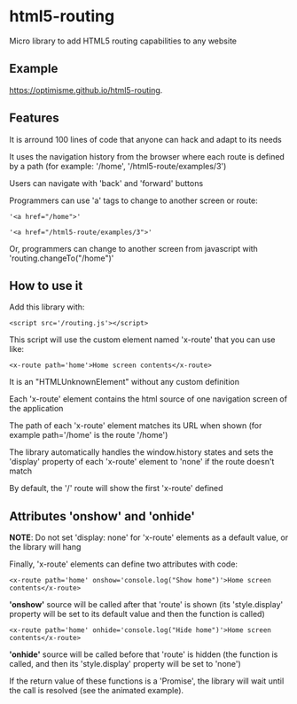 # html5-routing
Micro library to add HTML5 routing capabilities to any website

## Example
https://optimisme.github.io/html5-routing.

## Features

It is arround 100 lines of code that anyone can hack and adapt to its needs

It uses the navigation history from the browser where each route is defined by a path (for example: '/home', '/html5-route/examples/3')

Users can navigate with 'back' and 'forward' buttons

Programmers can use 'a' tags to change to another screen or route: 

`'<a href="/home">'`

`'<a href="/html5-route/examples/3">'`

Or, programmers can change to another screen from javascript with 'routing.changeTo("/home")'

## How to use it

Add this library with:

`<script src='/routing.js'></script>`

This script will use the custom element named 'x-route' that you can use like:

`<x-route path='home'>Home screen contents</x-route>`

It is an "HTMLUnknownElement" without any custom definition

Each 'x-route' element contains the html source of one navigation screen of the application

The path of each 'x-route' element matches its URL when shown (for example path='/home' is the route '/home')

The library automatically handles the window.history states and sets the 'display' property of each 'x-route' element to 'none' if the route doesn't match

By default, the '/' route will show the first 'x-route' defined

## Attributes 'onshow' and 'onhide'

**NOTE**: Do not set 'display: none' for 'x-route' elements as a default value, or the library will hang

Finally, 'x-route' elements can define two attributes with code:

`<x-route path='home' onshow='console.log("Show home")'>Home screen contents</x-route>`

**'onshow'** source will be called after that 'route' is shown (its 'style.display' property will be set to its default value and then the function is called)

`<x-route path='home' onhide='console.log("Hide home")'>Home screen contents</x-route>`

**'onhide'** source will be called before that 'route' is hidden (the function is called, and then its 'style.display' property will be set to 'none')

If the return value of these functions is a 'Promise', the library will wait until the call is resolved (see the animated example).